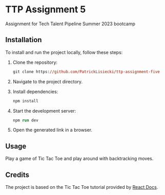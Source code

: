 # TTP Assignment 5

Assignment for Tech Talent Pipeline Summer 2023 bootcamp

## Installation
To install and run the project locally, follow these steps:

1. Clone the repository:
   ```ps
   git clone https://github.com/PatrickLisiecki/ttp-assignment-five
   ```

2. Navigate to the project directory.

3. Install dependencies:
   ```ps
   npm install
   ```

4. Start the development server:
   ```ps
   npm run dev
   ```

5. Open the generated link in a browser.

## Usage
Play a game of Tic Tac Toe and play around with backtracking moves.

## Credits
The project is based on the Tic Tac Toe tutorial provided by [React Docs](https://react.dev/learn/tutorial-tic-tac-toe).
